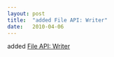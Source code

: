 ```yaml
---
layout: post
title:  "added File API: Writer"
date:   2010-04-06
---
```


added <a href="http://dret.typepad.com/dretblog/2010/04/html5-file-writer-api.html">File API: Writer</a>

